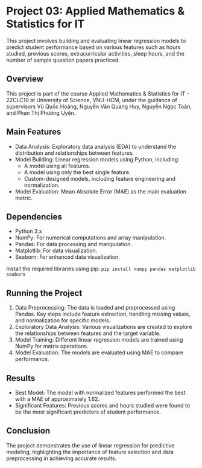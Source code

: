 # Project 03: Applied Mathematics & Statistics for IT

This project involves building and evaluating linear regression models to predict student performance based on various features such as hours studied, previous scores, extracurricular activities, sleep hours, and the number of sample question papers practiced.

## Overview
This project is part of the course Applied Mathematics & Statistics for IT - 22CLC10 at University of Science, VNU-HCM, under the guidance of supervisors Vũ Quốc Hoàng, Nguyễn Văn Quang Huy, Nguyễn Ngọc Toàn, and Phan Thị Phương Uyên.

## Main Features
- Data Analysis: Exploratory data analysis (EDA) to understand the distribution and relationships between features.
- Model Building: Linear regression models using Python, including:
    + A model using all features.
    + A model using only the best single feature.
    + Custom-designed models, including feature engineering and normalization.
- Model Evaluation: Mean Absolute Error (MAE) as the main evaluation metric.

## Dependencies
- Python 3.x
- NumPy: For numerical computations and array manipulation.
- Pandas: For data processing and manipulation.
- Matplotlib: For data visualization.
- Seaborn: For enhanced data visualization.

Install the required libraries using pip:
`pip install numpy pandas matplotlib seaborn`

## Running the Project
1. Data Preprocessing: The data is loaded and preprocessed using Pandas. Key steps include feature extraction, handling missing values, and normalization for specific models.
2. Exploratory Data Analysis: Various visualizations are created to explore the relationships between features and the target variable.
3. Model Training: Different linear regression models are trained using NumPy for matrix operations.
4. Model Evaluation: The models are evaluated using MAE to compare performance.

## Results
- Best Model: The model with normalized features performed the best with a MAE of approximately 1.62.
- Significant Features: Previous scores and hours studied were found to be the most significant predictors of student performance.

## Conclusion
The project demonstrates the use of linear regression for predictive modeling, highlighting the importance of feature selection and data preprocessing in achieving accurate results.
